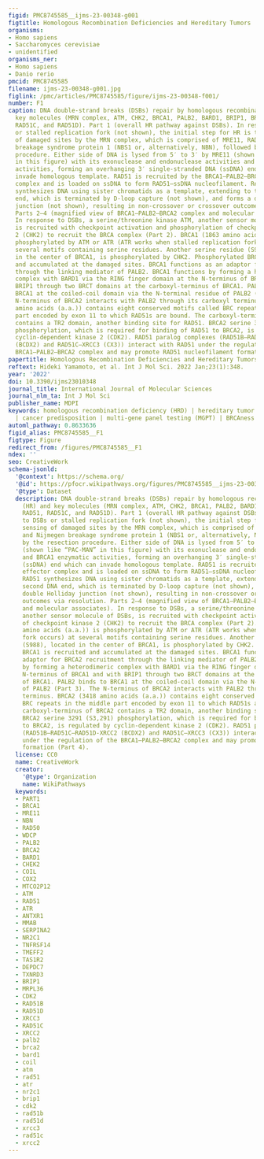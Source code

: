 ```yaml
---
figid: PMC8745585__ijms-23-00348-g001
figtitle: Homologous Recombination Deficiencies and Hereditary Tumors
organisms:
- Homo sapiens
- Saccharomyces cerevisiae
- unidentified
organisms_ner:
- Homo sapiens
- Danio rerio
pmcid: PMC8745585
filename: ijms-23-00348-g001.jpg
figlink: /pmc/articles/PMC8745585/figure/ijms-23-00348-f001/
number: F1
caption: DNA double-strand breaks (DSBs) repair by homologous recombination (HR) and
  key molecules (MRN complex, ATM, CHK2, BRCA1, PALB2, BARD1, BRIP1, BRCA2, RAD51,
  RAD51C, and RAD51D). Part 1 (overall HR pathway against DSBs). In response to DSBs
  or stalled replication fork (not shown), the initial step for HR is the sensing
  of damaged sites by the MRN complex, which is comprised of MRE11, RAD50, and Nijmegen
  breakage syndrome protein 1 (NBS1 or, alternatively, NBN), followed by the resection
  procedure. Either side of DNA is lysed from 5′ to 3′ by MRE11 (shown like “PAC-MAN”
  in this figure) with its exonuclease and endonuclease activities and BRCA1 enzymatic
  activities, forming an overhanging 3′ single-stranded DNA (ssDNA) end which can
  invade homologous template. RAD51 is recruited by the BRCA1–PALB2–BRCA2 effector
  complex and is loaded on ssDNA to form RAD51–ssDNA nucleofilament. Recombinase RAD51
  synthesizes DNA using sister chromatids as a template, extending to the second DNA
  end, which is terminated by D-loop capture (not shown), and forms a double Holliday
  junction (not shown), resulting in non-crossover or crossover outcomes via resolution.
  Parts 2–4 (magnified view of BRCA1–PALB2–BRCA2 complex and molecular associates).
  In response to DSBs, a serine/threonine kinase ATM, another sensor molecule of DSBs,
  is recruited with checkpoint activation and phosphorylation of checkpoint kinase
  2 (CHK2) to recruit the BRCA complex (Part 2). BRCA1 (1863 amino acids (a.a.)) is
  phosphorylated by ATM or ATR (ATR works when stalled replication fork occurs) at
  several motifs containing serine residues. Another serine residue (S988), located
  in the center of BRCA1, is phosphorylated by CHK2. Phosphorylated BRCA1 is recruited
  and accumulated at the damaged sites. BRCA1 functions as an adaptor for BRCA2 recruitment
  through the linking mediator of PALB2. BRCA1 functions by forming a heterodimeric
  complex with BARD1 via the RING finger domain at the N-terminus of BRCA1 and with
  BRIP1 through two BRCT domains at the carboxyl-terminus of BRCA1. PALB2 binds to
  BRCA1 at the coiled-coil domain via the N-terminal residue of PALB2 (Part 3). The
  N-terminus of BRCA2 interacts with PALB2 through its carboxyl terminus. BRCA2 (3418
  amino acids (a.a.)) contains eight conserved motifs called BRC repeats in the middle
  part encoded by exon 11 to which RAD51s are bound. The carboxyl-terminus of BRCA2
  contains a TR2 domain, another binding site for RAD51. BRCA2 serine 3291 (S3,291)
  phosphorylation, which is required for binding of RAD51 to BRCA2, is regulated by
  cyclin-dependent kinase 2 (CDK2). RAD51 paralog complexes (RAD51B–RAD51C–RAD51D-XRCC2
  (BCDX2) and RAD51C–XRCC3 (CX3)) interact with RAD51 under the regulation of the
  BRCA1–PALB2–BRCA2 complex and may promote RAD51 nucleofilament formation (Part 4).
papertitle: Homologous Recombination Deficiencies and Hereditary Tumors.
reftext: Hideki Yamamoto, et al. Int J Mol Sci. 2022 Jan;23(1):348.
year: '2022'
doi: 10.3390/ijms23010348
journal_title: International Journal of Molecular Sciences
journal_nlm_ta: Int J Mol Sci
publisher_name: MDPI
keywords: homologous recombination deficiency (HRD) | hereditary tumor | germline
  | cancer predisposition | multi-gene panel testing (MGPT) | BRCAness
automl_pathway: 0.8633636
figid_alias: PMC8745585__F1
figtype: Figure
redirect_from: /figures/PMC8745585__F1
ndex: ''
seo: CreativeWork
schema-jsonld:
  '@context': https://schema.org/
  '@id': https://pfocr.wikipathways.org/figures/PMC8745585__ijms-23-00348-g001.html
  '@type': Dataset
  description: DNA double-strand breaks (DSBs) repair by homologous recombination
    (HR) and key molecules (MRN complex, ATM, CHK2, BRCA1, PALB2, BARD1, BRIP1, BRCA2,
    RAD51, RAD51C, and RAD51D). Part 1 (overall HR pathway against DSBs). In response
    to DSBs or stalled replication fork (not shown), the initial step for HR is the
    sensing of damaged sites by the MRN complex, which is comprised of MRE11, RAD50,
    and Nijmegen breakage syndrome protein 1 (NBS1 or, alternatively, NBN), followed
    by the resection procedure. Either side of DNA is lysed from 5′ to 3′ by MRE11
    (shown like “PAC-MAN” in this figure) with its exonuclease and endonuclease activities
    and BRCA1 enzymatic activities, forming an overhanging 3′ single-stranded DNA
    (ssDNA) end which can invade homologous template. RAD51 is recruited by the BRCA1–PALB2–BRCA2
    effector complex and is loaded on ssDNA to form RAD51–ssDNA nucleofilament. Recombinase
    RAD51 synthesizes DNA using sister chromatids as a template, extending to the
    second DNA end, which is terminated by D-loop capture (not shown), and forms a
    double Holliday junction (not shown), resulting in non-crossover or crossover
    outcomes via resolution. Parts 2–4 (magnified view of BRCA1–PALB2–BRCA2 complex
    and molecular associates). In response to DSBs, a serine/threonine kinase ATM,
    another sensor molecule of DSBs, is recruited with checkpoint activation and phosphorylation
    of checkpoint kinase 2 (CHK2) to recruit the BRCA complex (Part 2). BRCA1 (1863
    amino acids (a.a.)) is phosphorylated by ATM or ATR (ATR works when stalled replication
    fork occurs) at several motifs containing serine residues. Another serine residue
    (S988), located in the center of BRCA1, is phosphorylated by CHK2. Phosphorylated
    BRCA1 is recruited and accumulated at the damaged sites. BRCA1 functions as an
    adaptor for BRCA2 recruitment through the linking mediator of PALB2. BRCA1 functions
    by forming a heterodimeric complex with BARD1 via the RING finger domain at the
    N-terminus of BRCA1 and with BRIP1 through two BRCT domains at the carboxyl-terminus
    of BRCA1. PALB2 binds to BRCA1 at the coiled-coil domain via the N-terminal residue
    of PALB2 (Part 3). The N-terminus of BRCA2 interacts with PALB2 through its carboxyl
    terminus. BRCA2 (3418 amino acids (a.a.)) contains eight conserved motifs called
    BRC repeats in the middle part encoded by exon 11 to which RAD51s are bound. The
    carboxyl-terminus of BRCA2 contains a TR2 domain, another binding site for RAD51.
    BRCA2 serine 3291 (S3,291) phosphorylation, which is required for binding of RAD51
    to BRCA2, is regulated by cyclin-dependent kinase 2 (CDK2). RAD51 paralog complexes
    (RAD51B–RAD51C–RAD51D-XRCC2 (BCDX2) and RAD51C–XRCC3 (CX3)) interact with RAD51
    under the regulation of the BRCA1–PALB2–BRCA2 complex and may promote RAD51 nucleofilament
    formation (Part 4).
  license: CC0
  name: CreativeWork
  creator:
    '@type': Organization
    name: WikiPathways
  keywords:
  - PART1
  - BRCA1
  - MRE11
  - NBN
  - RAD50
  - WDCP
  - PALB2
  - BRCA2
  - BARD1
  - CHEK2
  - COIL
  - COX2
  - MTCO2P12
  - ATM
  - RAD51
  - ATR
  - ANTXR1
  - MMAB
  - SERPINA2
  - NR2C1
  - TNFRSF14
  - TMEFF2
  - TAS1R2
  - DEPDC7
  - TXNRD3
  - BRIP1
  - MRPL36
  - CDK2
  - RAD51B
  - RAD51D
  - XRCC3
  - RAD51C
  - XRCC2
  - palb2
  - brca2
  - bard1
  - coil
  - atm
  - rad51
  - atr
  - nr2c1
  - brip1
  - cdk2
  - rad51b
  - rad51d
  - xrcc3
  - rad51c
  - xrcc2
---
```

